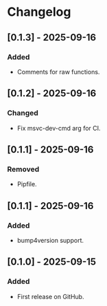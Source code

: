 # Changelog

## [0.1.3] - 2025-09-16
### Added
- Comments for raw functions.

## [0.1.2] - 2025-09-16
### Changed
- Fix msvc-dev-cmd arg for CI.

## [0.1.1] - 2025-09-16
### Removed
- Pipfile.

## [0.1.1] - 2025-09-16
### Added
- bump4version support.

## [0.1.0] - 2025-09-15
### Added
- First release on GitHub.
